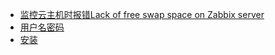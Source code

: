 - [监控云主机时报错Lack of free swap space on Zabbix server](https://blog.csdn.net/xundh/article/details/71439345)
- [用户名密码](https://www.centos.bz/2017/08/zabbix-forget-password-reset/)
- [安装](https://www.zabbix.com/download)
